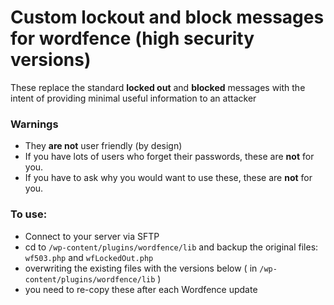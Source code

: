 # Custom lockout and block messages for wordfence (high security versions)  

These replace the standard **locked out** and **blocked** messages with the intent of providing minimal useful information to an attacker

### Warnings

- They **are not** user friendly (by design)  
- If you have lots of users who forget their passwords, these are **not** for you.
- If you have to ask why you would want to use these, these are **not** for you.

### To use:

- Connect to your server via SFTP
- cd to `/wp-content/plugins/wordfence/lib` and backup the original files: `wf503.php` and `wfLockedOut.php`
- overwriting the existing files with the versions below ( in `/wp-content/plugins/wordfence/lib`  )
- you need to re-copy these after each Wordfence update